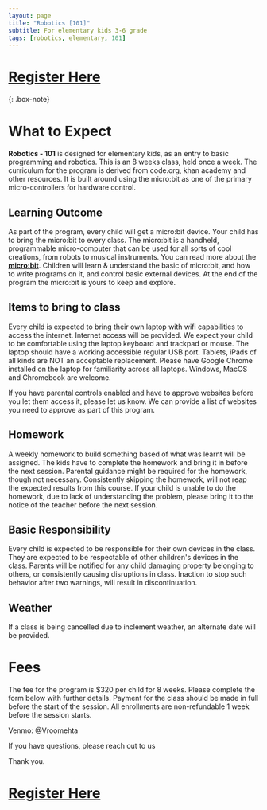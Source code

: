 ```yaml
---
layout: page
title: "Robotics [101]"
subtitle: For elementary kids 3-6 grade
tags: [robotics, elementary, 101]
---
```


# [Register Here](/2019-12-08-registrations)
{: .box-note}

# What to Expect

**Robotics - 101** is designed for elementary kids, as an entry to basic programming and robotics. This is an 8 weeks class, held once a week. The curriculum for the program is derived from code.org, khan academy and other resources. It is built around using the micro:bit as one of the primary micro-controllers for hardware control.


## Learning Outcome
As part of the program, every child will get a micro:bit device. Your child has to bring the micro:bit to every class. The micro:bit is a handheld, programmable micro-computer that can be used for all sorts of cool creations, from robots to musical instruments. You can read more about the [**micro:bit**](https://microbit.org/guide). Children will learn & understand the basic of micro:bit, and how to write programs on it, and control basic external devices. At the end of the program the micro:bit is yours to keep and explore.

## Items to bring to class
Every child is expected to bring their own laptop with wifi capabilities to access the internet. Internet access will be provided. We expect your child to be comfortable using the laptop keyboard and trackpad or mouse. The laptop should have a working accessible regular USB port. Tablets, iPads of all kinds are NOT an acceptable replacement. Please have Google Chrome installed on the laptop for familiarity across all laptops. Windows, MacOS and Chromebook are welcome.

If you have parental controls enabled and have to approve websites before you let them access it, please let us know. We can provide a list of websites you need to approve as part of this program.

## Homework
A weekly homework to build something based of what was learnt will be assigned. The kids have to complete the homework and bring it in before the next session. Parental guidance might be required for the homework, though not necessary. Consistently skipping the homework, will not reap the expected results from this course. If your child is unable to do the homework, due to lack of understanding the problem, please bring it to the notice of the teacher before the next session.


## Basic Responsibility
Every child is expected to be responsible for their own devices in the class. They are expected to be respectable of other children's devices in the class. Parents will be notified for any child damaging property belonging to others, or consistently causing disruptions in class. Inaction to stop such behavior after two warnings, will result in discontinuation.

## Weather
If a class is being cancelled due to inclement weather, an alternate date will be provided.

# Fees
The fee for the program is $320 per child for 8 weeks. Please complete the form below with further details. Payment for the class should be made in full before the start of the session. All enrollments are non-refundable 1 week before the session starts.

Venmo: @Vroomehta

If you have questions, please reach out to us

Thank you.

# [Register Here](/2019-12-08-registrations)
